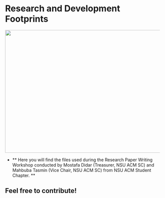 # Research and Development Footprints

<p align="center">
  <img width="600" height="400" src="https://github.com/mossydidar/Research-and-Development-Footprints/blob/master/img/research-paper-writing.jpg">
</p>

- ** Here you will find the files used during the Research Paper Writing Workshop conducted by Mostafa Didar (Treasurer, NSU ACM SC) and Mahbuba Tasmin (Vice Chair, NSU ACM SC) from NSU ACM Student Chapter.  **

## Feel free to contribute!

